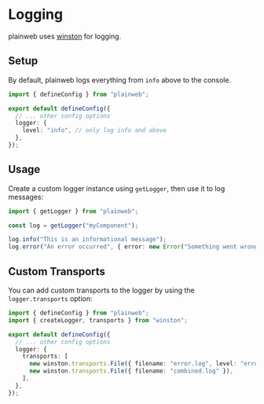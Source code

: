 # Logging

plainweb uses [winston](https://github.com/winstonjs/winston) for logging.

## Setup

By default, plainweb logs everything from `info` above to the console.

```typescript
import { defineConfig } from "plainweb";

export default defineConfig({
  // ... other config options
  logger: {
    level: "info", // only log info and above
  },
});
```

## Usage

Create a custom logger instance using `getLogger`, then use it to log messages:

```typescript
import { getLogger } from "plainweb";

const log = getLogger("myComponent");

log.info("This is an informational message");
log.error("An error occurred", { error: new Error("Something went wrong") });
```

## Custom Transports

You can add custom transports to the logger by using the `logger.transports` option:

```typescript
import { defineConfig } from "plainweb";
import { createLogger, transports } from "winston";

export default defineConfig({
  // ... other config options
  logger: {
    transports: [
      new winston.transports.File({ filename: "error.log", level: "error" }),
      new winston.transports.File({ filename: "combined.log" }),
    ],
  },
});
```

